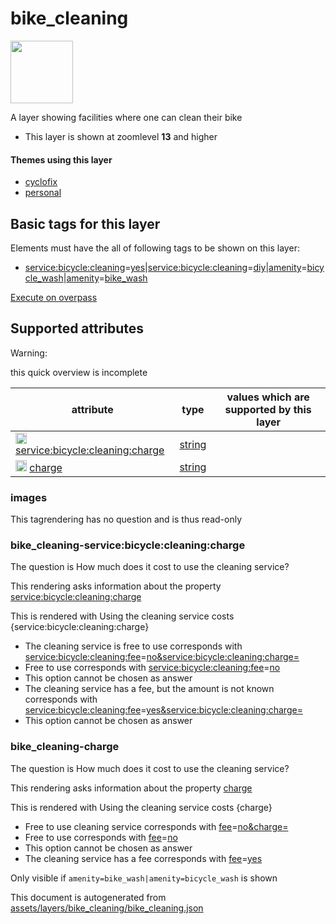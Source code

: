 

 bike_cleaning 
===============



<img src='https://mapcomplete.osm.be/./assets/layers/bike_cleaning/bike_cleaning.svg' height="100px"> 

A layer showing facilities where one can clean their bike






  - This layer is shown at zoomlevel **13** and higher




#### Themes using this layer 





  - [cyclofix](https://mapcomplete.osm.be/cyclofix)
  - [personal](https://mapcomplete.osm.be/personal)




 Basic tags for this layer 
---------------------------



Elements must have the all of following tags to be shown on this layer:



  - <a href='https://wiki.openstreetmap.org/wiki/Key:service:bicycle:cleaning' target='_blank'>service:bicycle:cleaning</a>=<a href='https://wiki.openstreetmap.org/wiki/Tag:service:bicycle:cleaning%3Dyes' target='_blank'>yes</a>|<a href='https://wiki.openstreetmap.org/wiki/Key:service:bicycle:cleaning' target='_blank'>service:bicycle:cleaning</a>=<a href='https://wiki.openstreetmap.org/wiki/Tag:service:bicycle:cleaning%3Ddiy' target='_blank'>diy</a>|<a href='https://wiki.openstreetmap.org/wiki/Key:amenity' target='_blank'>amenity</a>=<a href='https://wiki.openstreetmap.org/wiki/Tag:amenity%3Dbicycle_wash' target='_blank'>bicycle_wash</a>|<a href='https://wiki.openstreetmap.org/wiki/Key:amenity' target='_blank'>amenity</a>=<a href='https://wiki.openstreetmap.org/wiki/Tag:amenity%3Dbike_wash' target='_blank'>bike_wash</a>


[Execute on overpass](http://overpass-turbo.eu/?Q=%5Bout%3Ajson%5D%5Btimeout%3A90%5D%3B(%20%20%20%20nwr%5B%22amenity%22%3D%22bicycle_wash%22%5D(%7B%7Bbbox%7D%7D)%3B%0A%20%20%20%20nwr%5B%22amenity%22%3D%22bike_wash%22%5D(%7B%7Bbbox%7D%7D)%3B%0A%20%20%20%20nwr%5B%22service%3Abicycle%3Acleaning%22%3D%22yes%22%5D(%7B%7Bbbox%7D%7D)%3B%0A%20%20%20%20nwr%5B%22service%3Abicycle%3Acleaning%22%3D%22diy%22%5D(%7B%7Bbbox%7D%7D)%3B%0A)%3Bout%20body%3B%3E%3Bout%20skel%20qt%3B)



 Supported attributes 
----------------------



Warning: 

this quick overview is incomplete



attribute | type | values which are supported by this layer
----------- | ------ | ------------------------------------------
[<img src='https://mapcomplete.osm.be/assets/svg/statistics.svg' height='18px'>](https://taginfo.openstreetmap.org/keys/service:bicycle:cleaning:charge#values) [service:bicycle:cleaning:charge](https://wiki.openstreetmap.org/wiki/Key:service:bicycle:cleaning:charge) | [string](../SpecialInputElements.md#string) | 
[<img src='https://mapcomplete.osm.be/assets/svg/statistics.svg' height='18px'>](https://taginfo.openstreetmap.org/keys/charge#values) [charge](https://wiki.openstreetmap.org/wiki/Key:charge) | [string](../SpecialInputElements.md#string) | 




### images 



This tagrendering has no question and is thus read-only





### bike_cleaning-service:bicycle:cleaning:charge 



The question is  How much does it cost to use the cleaning service?

This rendering asks information about the property  [service:bicycle:cleaning:charge](https://wiki.openstreetmap.org/wiki/Key:service:bicycle:cleaning:charge) 

This is rendered with  Using the cleaning service costs {service:bicycle:cleaning:charge}





  - The cleaning service is free to use corresponds with  <a href='https://wiki.openstreetmap.org/wiki/Key:service:bicycle:cleaning:fee' target='_blank'>service:bicycle:cleaning:fee</a>=<a href='https://wiki.openstreetmap.org/wiki/Tag:service:bicycle:cleaning:fee%3Dno&service:bicycle:cleaning:charge=' target='_blank'>no&service:bicycle:cleaning:charge=</a>
  - Free to use corresponds with  <a href='https://wiki.openstreetmap.org/wiki/Key:service:bicycle:cleaning:fee' target='_blank'>service:bicycle:cleaning:fee</a>=<a href='https://wiki.openstreetmap.org/wiki/Tag:service:bicycle:cleaning:fee%3Dno' target='_blank'>no</a>
  - This option cannot be chosen as answer
  - The cleaning service has a fee, but the amount is not known corresponds with  <a href='https://wiki.openstreetmap.org/wiki/Key:service:bicycle:cleaning:fee' target='_blank'>service:bicycle:cleaning:fee</a>=<a href='https://wiki.openstreetmap.org/wiki/Tag:service:bicycle:cleaning:fee%3Dyes&service:bicycle:cleaning:charge=' target='_blank'>yes&service:bicycle:cleaning:charge=</a>
  - This option cannot be chosen as answer




### bike_cleaning-charge 



The question is  How much does it cost to use the cleaning service?

This rendering asks information about the property  [charge](https://wiki.openstreetmap.org/wiki/Key:charge) 

This is rendered with  Using the cleaning service costs {charge}





  - Free to use cleaning service corresponds with  <a href='https://wiki.openstreetmap.org/wiki/Key:fee' target='_blank'>fee</a>=<a href='https://wiki.openstreetmap.org/wiki/Tag:fee%3Dno&charge=' target='_blank'>no&charge=</a>
  - Free to use corresponds with  <a href='https://wiki.openstreetmap.org/wiki/Key:fee' target='_blank'>fee</a>=<a href='https://wiki.openstreetmap.org/wiki/Tag:fee%3Dno' target='_blank'>no</a>
  - This option cannot be chosen as answer
  - The cleaning service has a fee corresponds with  <a href='https://wiki.openstreetmap.org/wiki/Key:fee' target='_blank'>fee</a>=<a href='https://wiki.openstreetmap.org/wiki/Tag:fee%3Dyes' target='_blank'>yes</a>


Only visible if  `amenity=bike_wash|amenity=bicycle_wash`  is shown 

This document is autogenerated from [assets/layers/bike_cleaning/bike_cleaning.json](https://github.com/pietervdvn/MapComplete/blob/develop/assets/layers/bike_cleaning/bike_cleaning.json)